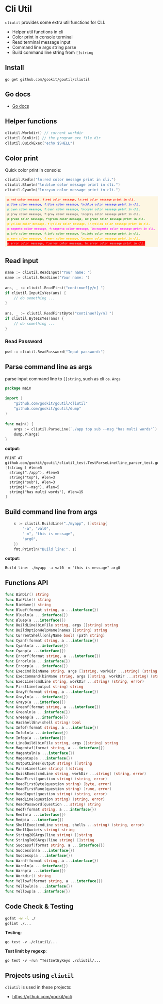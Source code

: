 # Cli Util

`cliutil` provides some extra util functions for CLI.

- Helper util functions in cli
- Color print in console terminal
- Read terminal message input
- Command line args string parse
- Build command line string from `[]string`

## Install

```shell
go get github.com/gookit/goutil/cliutil
```

## Go docs

- [Go docs](https://pkg.go.dev/github.com/gookit/goutil/cliutil)

## Helper functions

```go
cliutil.Workdir() // current workdir
cliutil.BinDir() // the program exe file dir
cliutil.QuickExec("echo $SHELL")
```

## Color print

Quick color print in console:

```go
cliutil.Redln("ln:red color message print in cli.")
cliutil.Blueln("ln:blue color message print in cli.")
cliutil.Cyanln("ln:cyan color message print in cli.")
```

![color-print](_demo/color-print.png)

## Read input

```go
name := cliutil.ReadInput("Your name: ")
name := cliutil.ReadLine("Your name: ")

ans, _ := cliutil.ReadFirst("continue?[y/n] ")
if cliutil.InputIsYes(ans) {
	// do something ...
}

ans, _ := cliutil.ReadFirstByte("continue?[y/n] ")
if cliutil.ByteIsYes(ans) {
	// do something ...
}
```

### Read Password

```go
pwd := cliutil.ReadPassword("Input password:")
```

## Parse command line as args

parse input command line to `[]string`, such as cli `os.Args`

```go
package main

import (
	"github.com/gookit/goutil/cliutil"
	"github.com/gookit/goutil/dump"
)

func main() {
	args := cliutil.ParseLine(`./app top sub --msg "has multi words"`)
	dump.P(args)
}
```

**output**:

```text
PRINT AT github.com/gookit/goutil/cliutil_test.TestParseLine(line_parser_test.go:30)
[]string [ #len=5
  string("./app"), #len=5
  string("top"), #len=3
  string("sub"), #len=3
  string("--msg"), #len=5
  string("has multi words"), #len=15
]
```

## Build command line from args

```go
	s := cliutil.BuildLine("./myapp", []string{
		"-a", "val0",
		"-m", "this is message",
		"arg0",
	})
	fmt.Println("Build line:", s)
```

**output**:

```text
Build line: ./myapp -a val0 -m "this is message" arg0
```

## Functions API

```go
func BinDir() string
func BinFile() string
func BinName() string
func Bluef(format string, a ...interface{})
func Blueln(a ...interface{})
func Bluep(a ...interface{})
func BuildLine(binFile string, args []string) string
func BuildOptionHelpName(names []string) string
func CurrentShell(onlyName bool) (path string)
func Cyanf(format string, a ...interface{})
func Cyanln(a ...interface{})
func Cyanp(a ...interface{})
func Errorf(format string, a ...interface{})
func Errorln(a ...interface{})
func Errorp(a ...interface{})
func ExecCmd(binName string, args []string, workDir ...string) (string, error)
func ExecCommand(binName string, args []string, workDir ...string) (string, error)
func ExecLine(cmdLine string, workDir ...string) (string, error)
func FirstLine(output string) string
func Grayf(format string, a ...interface{})
func Grayln(a ...interface{})
func Grayp(a ...interface{})
func Greenf(format string, a ...interface{})
func Greenln(a ...interface{})
func Greenp(a ...interface{})
func HasShellEnv(shell string) bool
func Infof(format string, a ...interface{})
func Infoln(a ...interface{})
func Infop(a ...interface{})
func LineBuild(binFile string, args []string) string
func Magentaf(format string, a ...interface{})
func Magentaln(a ...interface{})
func Magentap(a ...interface{})
func OutputLines(output string) []string
func ParseLine(line string) []string
func QuickExec(cmdLine string, workDir ...string) (string, error)
func ReadFirst(question string) (string, error)
func ReadFirstByte(question string) (byte, error)
func ReadFirstRune(question string) (rune, error)
func ReadInput(question string) (string, error)
func ReadLine(question string) (string, error)
func ReadPassword(question ...string) string
func Redf(format string, a ...interface{})
func Redln(a ...interface{})
func Redp(a ...interface{})
func ShellExec(cmdLine string, shells ...string) (string, error)
func ShellQuote(s string) string
func String2OSArgs(line string) []string
func StringToOSArgs(line string) []string
func Successf(format string, a ...interface{})
func Successln(a ...interface{})
func Successp(a ...interface{})
func Warnf(format string, a ...interface{})
func Warnln(a ...interface{})
func Warnp(a ...interface{})
func Workdir() string
func Yellowf(format string, a ...interface{})
func Yellowln(a ...interface{})
func Yellowp(a ...interface{})
```

## Code Check & Testing

```bash
gofmt -w -l ./
golint ./...
```

**Testing**:

```shell
go test -v ./cliutil/...
```

**Test limit by regexp**:

```shell
go test -v -run ^TestSetByKeys ./cliutil/...
```

## Projects using `cliutil`

`cliutil` is used in these projects:

- https://github.com/gookit/gcli
